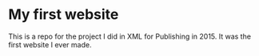 # My first website

This is a repo for the project I did in XML for Publishing in 2015. It was the first website I ever made.